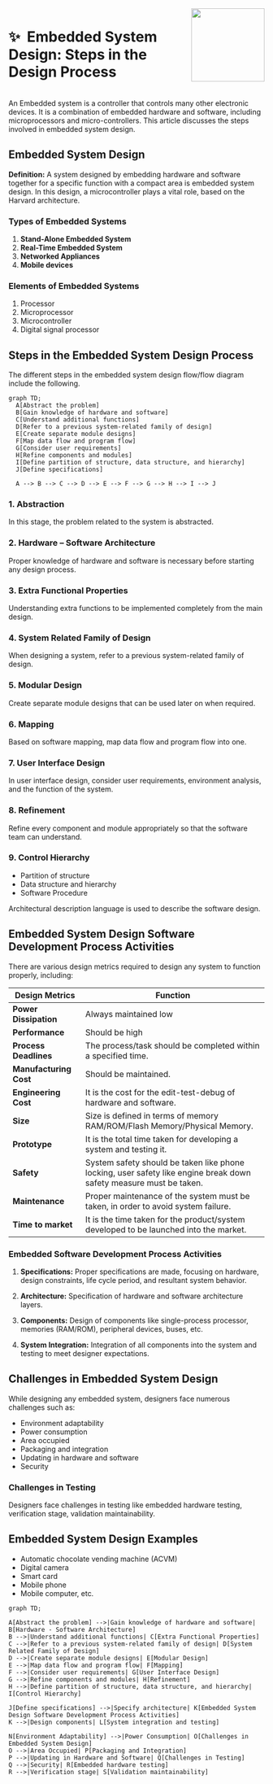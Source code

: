 <img src="./embed.png" width="144" align="right" hspace="0" />

✨ &nbsp;Embedded System Design: Steps in the Design Process
======

<br>
An Embedded system is a controller that controls many other electronic devices. It is a combination of embedded hardware and software, including microprocessors and micro-controllers. This article discusses the steps involved in embedded system design.

## Embedded System Design

**Definition:** A system designed by embedding hardware and software together for a specific function with a compact area is embedded system design. In this design, a microcontroller plays a vital role, based on the Harvard architecture.

### Types of Embedded Systems

1. **Stand-Alone Embedded System**
2. **Real-Time Embedded System**
3. **Networked Appliances**
4. **Mobile devices**

### Elements of Embedded Systems

1. Processor
2. Microprocessor
3. Microcontroller
4. Digital signal processor

## Steps in the Embedded System Design Process

The different steps in the embedded system design flow/flow diagram include the following.

```mermaid
graph TD;
  A[Abstract the problem]
  B[Gain knowledge of hardware and software]
  C[Understand additional functions]
  D[Refer to a previous system-related family of design]
  E[Create separate module designs]
  F[Map data flow and program flow]
  G[Consider user requirements]
  H[Refine components and modules]
  I[Define partition of structure, data structure, and hierarchy]
  J[Define specifications]

  A --> B --> C --> D --> E --> F --> G --> H --> I --> J
```

### 1. Abstraction

In this stage, the problem related to the system is abstracted.

### 2. Hardware – Software Architecture

Proper knowledge of hardware and software is necessary before starting any design process.

### 3. Extra Functional Properties

Understanding extra functions to be implemented completely from the main design.

### 4. System Related Family of Design

When designing a system, refer to a previous system-related family of design.

### 5. Modular Design

Create separate module designs that can be used later on when required.

### 6. Mapping

Based on software mapping, map data flow and program flow into one.

### 7. User Interface Design

In user interface design, consider user requirements, environment analysis, and the function of the system.

### 8. Refinement

Refine every component and module appropriately so that the software team can understand.

### 9. Control Hierarchy

- Partition of structure
- Data structure and hierarchy
- Software Procedure

Architectural description language is used to describe the software design.

## Embedded System Design Software Development Process Activities

There are various design metrics required to design any system to function properly, including:

| Design Metrics        | Function                                             |
| ---------------------- | ---------------------------------------------------- |
| **Power Dissipation**  | Always maintained low                                |
| **Performance**        | Should be high                                       |
| **Process Deadlines**  | The process/task should be completed within a specified time. |
| **Manufacturing Cost** | Should be maintained.                                |
| **Engineering Cost**   | It is the cost for the edit-test-debug of hardware and software. |
| **Size**               | Size is defined in terms of memory RAM/ROM/Flash Memory/Physical Memory. |
| **Prototype**          | It is the total time taken for developing a system and testing it. |
| **Safety**             | System safety should be taken like phone locking, user safety like engine break down safety measure must be taken. |
| **Maintenance**        | Proper maintenance of the system must be taken, in order to avoid system failure. |
| **Time to market**     | It is the time taken for the product/system developed to be launched into the market. |


### Embedded Software Development Process Activities

1. **Specifications:**
   Proper specifications are made, focusing on hardware, design constraints, life cycle period, and resultant system behavior.

2. **Architecture:**
   Specification of hardware and software architecture layers.

3. **Components:**
   Design of components like single-process processor, memories (RAM/ROM), peripheral devices, buses, etc.

4. **System Integration:**
   Integration of all components into the system and testing to meet designer expectations.

## Challenges in Embedded System Design

While designing any embedded system, designers face numerous challenges such as:

- Environment adaptability
- Power consumption
- Area occupied
- Packaging and integration
- Updating in hardware and software
- Security

### Challenges in Testing

Designers face challenges in testing like embedded hardware testing, verification stage, validation maintainability.

## Embedded System Design Examples

- Automatic chocolate vending machine (ACVM)
- Digital camera
- Smart card
- Mobile phone
- Mobile computer, etc.


```mermaid
graph TD;

A[Abstract the problem] -->|Gain knowledge of hardware and software| B[Hardware - Software Architecture]
B -->|Understand additional functions| C[Extra Functional Properties]
C -->|Refer to a previous system-related family of design| D[System Related Family of Design]
D -->|Create separate module designs| E[Modular Design]
E -->|Map data flow and program flow| F[Mapping]
F -->|Consider user requirements| G[User Interface Design]
G -->|Refine components and modules| H[Refinement]
H -->|Define partition of structure, data structure, and hierarchy| I[Control Hierarchy]

J[Define specifications] -->|Specify architecture| K[Embedded System Design Software Development Process Activities]
K -->|Design components| L[System integration and testing]

N[Environment Adaptability] -->|Power Consumption| O[Challenges in Embedded System Design]
O -->|Area Occupied| P[Packaging and Integration]
P -->|Updating in Hardware and Software| Q[Challenges in Testing]
Q -->|Security| R[Embedded hardware testing]
R -->|Verification stage| S[Validation maintainability]
```



